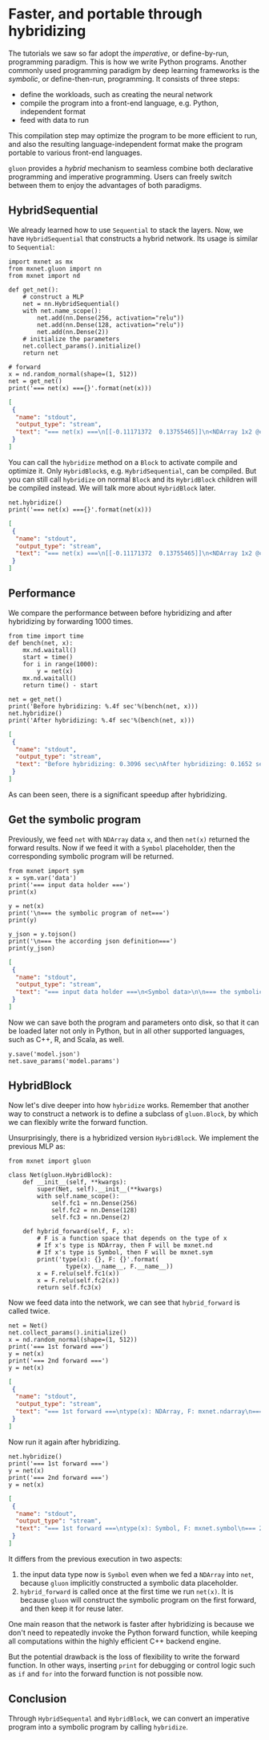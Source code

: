 # Faster, and portable through hybridizing

The tutorials we saw so far adopt the *imperative*, or define-by-run, programming paradigm. This is how we write Python programs. Another commonly used programming paradigm by deep learning frameworks is the *symbolic*, or define-then-run, programming. It consists of three steps:

- define the workloads, such as creating the neural network
- compile the program into a front-end language, e.g. Python, independent format
- feed with data to run

This compilation step may optimize the program to be more efficient to run, and also the resulting language-independent format make the program portable to various front-end languages. 

`gluon` provides a *hybrid* mechanism to seamless combine both declarative programming and imperative programming. Users can freely switch between them to enjoy the advantages of both paradigms. 

## HybridSequential

We already learned how to use `Sequential` to stack the layers. Now, we have `HybridSequential` that constructs a hybrid network. Its usage is similar to `Sequential`:

```{.python .input  n=5}
import mxnet as mx
from mxnet.gluon import nn
from mxnet import nd

def get_net():
    # construct a MLP
    net = nn.HybridSequential()
    with net.name_scope():
        net.add(nn.Dense(256, activation="relu"))
        net.add(nn.Dense(128, activation="relu"))
        net.add(nn.Dense(2))
    # initialize the parameters
    net.collect_params().initialize()
    return net

# forward
x = nd.random_normal(shape=(1, 512))
net = get_net()
print('=== net(x) ==={}'.format(net(x)))
```

```{.json .output n=5}
[
 {
  "name": "stdout",
  "output_type": "stream",
  "text": "=== net(x) ===\n[[-0.11171372  0.13755465]]\n<NDArray 1x2 @cpu(0)>\n"
 }
]
```

You can call the `hybridize` method on a `Block` to activate compile and optimize it. Only `HybridBlock`s, e.g. `HybridSequential`, can be compiled. But you can still call `hybridize` on normal `Block` and its `HybridBlock` children will be compiled instead. We will talk more about `HybridBlock` later.

```{.python .input  n=6}
net.hybridize()
print('=== net(x) ==={}'.format(net(x)))
```

```{.json .output n=6}
[
 {
  "name": "stdout",
  "output_type": "stream",
  "text": "=== net(x) ===\n[[-0.11171372  0.13755465]]\n<NDArray 1x2 @cpu(0)>\n"
 }
]
```

## Performance

We compare the performance between before hybridizing and after hybridizing by forwarding 1000 times.

```{.python .input  n=8}
from time import time
def bench(net, x):
    mx.nd.waitall()
    start = time()
    for i in range(1000):
        y = net(x)
    mx.nd.waitall()
    return time() - start
        
net = get_net()
print('Before hybridizing: %.4f sec'%(bench(net, x)))
net.hybridize()
print('After hybridizing: %.4f sec'%(bench(net, x)))
```

```{.json .output n=8}
[
 {
  "name": "stdout",
  "output_type": "stream",
  "text": "Before hybridizing: 0.3096 sec\nAfter hybridizing: 0.1652 sec\n"
 }
]
```

As can been seen, there is a significant speedup after hybridizing.

## Get the symbolic program

Previously, we feed `net` with `NDArray` data `x`, and then `net(x)` returned the forward results. Now if we feed it with a `Symbol` placeholder, then the corresponding symbolic program will be returned. 

```{.python .input  n=9}
from mxnet import sym
x = sym.var('data')
print('=== input data holder ===')
print(x)

y = net(x)
print('\n=== the symbolic program of net===')
print(y)

y_json = y.tojson()
print('\n=== the according json definition===')
print(y_json)
```

```{.json .output n=9}
[
 {
  "name": "stdout",
  "output_type": "stream",
  "text": "=== input data holder ===\n<Symbol data>\n\n=== the symbolic program of net===\n<Symbol hybridsequential4_dense2_fwd>\n\n=== the according json definition===\n{\n  \"nodes\": [\n    {\n      \"op\": \"null\", \n      \"name\": \"data\", \n      \"inputs\": []\n    }, \n    {\n      \"op\": \"null\", \n      \"name\": \"hybridsequential4_dense0_weight\", \n      \"attr\": {\n        \"__dtype__\": \"0\", \n        \"__lr_mult__\": \"1.0\", \n        \"__shape__\": \"(256, 0)\", \n        \"__wd_mult__\": \"1.0\"\n      }, \n      \"inputs\": []\n    }, \n    {\n      \"op\": \"null\", \n      \"name\": \"hybridsequential4_dense0_bias\", \n      \"attr\": {\n        \"__dtype__\": \"0\", \n        \"__init__\": \"zeros\", \n        \"__lr_mult__\": \"1.0\", \n        \"__shape__\": \"(256,)\", \n        \"__wd_mult__\": \"1.0\"\n      }, \n      \"inputs\": []\n    }, \n    {\n      \"op\": \"FullyConnected\", \n      \"name\": \"hybridsequential4_dense0_fwd\", \n      \"attr\": {\"num_hidden\": \"256\"}, \n      \"inputs\": [[0, 0, 0], [1, 0, 0], [2, 0, 0]]\n    }, \n    {\n      \"op\": \"Activation\", \n      \"name\": \"hybridsequential4_dense0_relu_fwd\", \n      \"attr\": {\"act_type\": \"relu\"}, \n      \"inputs\": [[3, 0, 0]]\n    }, \n    {\n      \"op\": \"null\", \n      \"name\": \"hybridsequential4_dense1_weight\", \n      \"attr\": {\n        \"__dtype__\": \"0\", \n        \"__lr_mult__\": \"1.0\", \n        \"__shape__\": \"(128, 0)\", \n        \"__wd_mult__\": \"1.0\"\n      }, \n      \"inputs\": []\n    }, \n    {\n      \"op\": \"null\", \n      \"name\": \"hybridsequential4_dense1_bias\", \n      \"attr\": {\n        \"__dtype__\": \"0\", \n        \"__init__\": \"zeros\", \n        \"__lr_mult__\": \"1.0\", \n        \"__shape__\": \"(128,)\", \n        \"__wd_mult__\": \"1.0\"\n      }, \n      \"inputs\": []\n    }, \n    {\n      \"op\": \"FullyConnected\", \n      \"name\": \"hybridsequential4_dense1_fwd\", \n      \"attr\": {\"num_hidden\": \"128\"}, \n      \"inputs\": [[4, 0, 0], [5, 0, 0], [6, 0, 0]]\n    }, \n    {\n      \"op\": \"Activation\", \n      \"name\": \"hybridsequential4_dense1_relu_fwd\", \n      \"attr\": {\"act_type\": \"relu\"}, \n      \"inputs\": [[7, 0, 0]]\n    }, \n    {\n      \"op\": \"null\", \n      \"name\": \"hybridsequential4_dense2_weight\", \n      \"attr\": {\n        \"__dtype__\": \"0\", \n        \"__lr_mult__\": \"1.0\", \n        \"__shape__\": \"(2, 0)\", \n        \"__wd_mult__\": \"1.0\"\n      }, \n      \"inputs\": []\n    }, \n    {\n      \"op\": \"null\", \n      \"name\": \"hybridsequential4_dense2_bias\", \n      \"attr\": {\n        \"__dtype__\": \"0\", \n        \"__init__\": \"zeros\", \n        \"__lr_mult__\": \"1.0\", \n        \"__shape__\": \"(2,)\", \n        \"__wd_mult__\": \"1.0\"\n      }, \n      \"inputs\": []\n    }, \n    {\n      \"op\": \"FullyConnected\", \n      \"name\": \"hybridsequential4_dense2_fwd\", \n      \"attr\": {\"num_hidden\": \"2\"}, \n      \"inputs\": [[8, 0, 0], [9, 0, 0], [10, 0, 0]]\n    }\n  ], \n  \"arg_nodes\": [0, 1, 2, 5, 6, 9, 10], \n  \"node_row_ptr\": [\n    0, \n    1, \n    2, \n    3, \n    4, \n    5, \n    6, \n    7, \n    8, \n    9, \n    10, \n    11, \n    12\n  ], \n  \"heads\": [[11, 0, 0]], \n  \"attrs\": {\"mxnet_version\": [\"int\", 1100]}\n}\n"
 }
]
```

Now we can save both the program and parameters onto disk, so that it can be loaded later not only in Python, but in all other supported languages, such as C++, R, and Scala, as well.

```{.python .input  n=5}
y.save('model.json')
net.save_params('model.params')
```

## HybridBlock

Now let's dive deeper into how `hybridize` works. Remember that another way to construct a network is to define a subclass of `gluon.Block`, by which we can flexibly write the forward function. 

Unsurprisingly, there is a hybridized version `HybridBlock`. We implement the previous MLP as: 

```{.python .input  n=10}
from mxnet import gluon

class Net(gluon.HybridBlock):
    def __init__(self, **kwargs):
        super(Net, self).__init__(**kwargs)
        with self.name_scope():
            self.fc1 = nn.Dense(256)
            self.fc2 = nn.Dense(128)
            self.fc3 = nn.Dense(2)

    def hybrid_forward(self, F, x):
        # F is a function space that depends on the type of x
        # If x's type is NDArray, then F will be mxnet.nd
        # If x's type is Symbol, then F will be mxnet.sym
        print('type(x): {}, F: {}'.format(
                type(x).__name__, F.__name__))
        x = F.relu(self.fc1(x))
        x = F.relu(self.fc2(x))
        return self.fc3(x)
```

Now we feed data into the network, we can see that `hybrid_forward` is called twice.

```{.python .input  n=11}
net = Net()
net.collect_params().initialize()
x = nd.random_normal(shape=(1, 512))
print('=== 1st forward ===')
y = net(x)
print('=== 2nd forward ===')
y = net(x)
```

```{.json .output n=11}
[
 {
  "name": "stdout",
  "output_type": "stream",
  "text": "=== 1st forward ===\ntype(x): NDArray, F: mxnet.ndarray\n=== 2nd forward ===\ntype(x): NDArray, F: mxnet.ndarray\n"
 }
]
```

Now run it again after hybridizing. 

```{.python .input  n=12}
net.hybridize()
print('=== 1st forward ===')
y = net(x)
print('=== 2nd forward ===')
y = net(x)
```

```{.json .output n=12}
[
 {
  "name": "stdout",
  "output_type": "stream",
  "text": "=== 1st forward ===\ntype(x): Symbol, F: mxnet.symbol\n=== 2nd forward ===\n"
 }
]
```

It differs from the previous execution in two aspects:

1. the input data type now is `Symbol` even when we fed a `NDArray` into `net`, because `gluon` implicitly constructed a symbolic data placeholder.
2. `hybrid_forward` is called once at the first time we run `net(x)`. It is because `gluon` will construct the symbolic program on the first forward, and then keep it for reuse later.

One main reason that the network is faster after hybridizing is because we don't need to repeatedly invoke the Python forward function, while keeping all computations within the highly efficient C++ backend engine.

But the potential drawback is the loss of flexibility to write the forward function. In other ways, inserting `print` for debugging or control logic such as `if` and `for` into the forward function is not possible now.

## Conclusion

Through `HybridSequental` and `HybridBlock`, we can convert an imperative program into a symbolic program by calling `hybridize`. 
